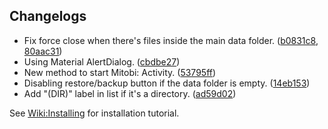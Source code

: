 ## Changelogs
- Fix force close when there's files inside the main data folder. ([b0831c8](https://github.com/HaruByte/Mitobi/commit/b0831c8), [80aac31](https://github.com/HaruByte/Mitobi/commit/80aac31))
- Using Material AlertDialog. ([cbdbe27](https://github.com/HaruByte/Mitobi/commit/cbdbe27))
- New method to start Mitobi: Activity. ([53795ff](https://github.com/HaruByte/Mitobi/commit/53795ff))
- Disabling restore/backup button if the data folder is empty. ([14eb153](https://github.com/HaruByte/Mitobi/commit/14eb153))
- Add "(DIR)" label in list if it's a directory. ([ad59d02](https://github.com/HaruByte/Mitobi/commit/ad59d02))


See [Wiki:Installing](https://github.com/HaruByte/Mitobi/wiki/Installing) for installation tutorial.